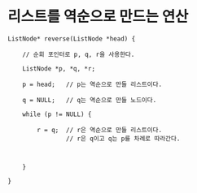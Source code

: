 # 리스트를 역순으로 만드는 연산

    ListNode* reverse(ListNode *head) {

        // 순회 포인터로 p, q, r을 사용한다.

        ListNode *p, *q, *r;

        p = head;   // p는 역순으로 만들 리스트이다.

        q = NULL;   // q는 역순으로 만들 노드이다.

        while (p != NULL) {

            r = q;  // r은 역순으로 만들 리스트이다.
                    // r은 q이고 q는 p를 차례로 따라간다.

                    

        }

    }